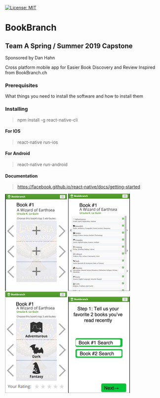 [![License: MIT](https://img.shields.io/badge/License-MIT-yellow.svg)](https://github.com/dmoreyPDX/bookbranch/blob/master/LICENSE.md)
# BookBranch
## Team A Spring / Summer 2019 Capstone
Sponsored by Dan Hahn

Cross platform mobile app for Easier Book Discovery and Review
Inspired from BookBranch.ch


### Prerequisites

What things you need to install the software and how to install them

### Installing
>npm install -g react-native-cli

#### For IOS
>react-native run-ios

#### For Android
>react-native run-android


#### Documentation 
>https://facebook.github.io/react-native/docs/getting-started


![alt text](img/1.png "Logo Title Text 1")
![alt text](img/2.png "Logo Title Text 2")
![alt text](img/3.png "Logo Title Text 3")
![alt text](img/4.png "Logo Title Text 4")
